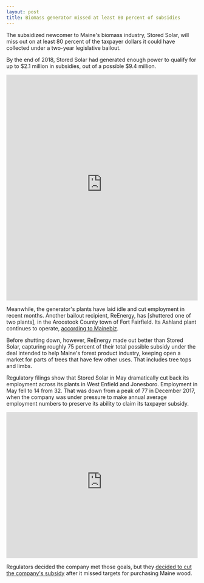 ```yaml
---
layout: post
title: Biomass generator missed at least 80 percent of subsidies
---
```

The subsidized newcomer to Maine's biomass industry, Stored Solar, will miss out on at least 80 percent of the taxpayer dollars it could have collected under a two-year legislative bailout.

By the end of 2018, Stored Solar had generated enough power to qualify for up to $2.1 million in subsidies, out of a possible $9.4 million.

<div><iframe style="border: none;" src="https://public.tableausoftware.com/views/biomassbailoutpayments/Projectionsvreality?:showVizHome=no&amp;:embed=true" width="100%" height="595px"></iframe></div>

Meanwhile, the generator's plants have laid idle and cut employment in recent months. Another bailout recipient, ReEnergy, has [shuttered one of two plants], in the Aroostook County town of Fort Fairfield. Its Ashland plant continues to operate, [according to Mainebiz](http://www.mainebiz.biz/article/20181115/NEWS01/181119971/reenergy-shuts-down-fort-fairfield-biomass-plant).

Before shutting down, however, ReEnergy made out better than Stored Solar, capturing roughly 75 percent of their total possible subsidy under the deal intended to help Maine's forest product industry, keeping open a market for parts of trees that have few other uses. That includes tree tops and limbs.

Regulatory filings show that Stored Solar in May dramatically cut back its employment across its plants in West Enfield and Jonesboro. Employment in May fell to 14 from 32. That was down from a peak of 77 in December 2017, when the company was under pressure to make annual average employment numbers to preserve its ability to claim its taxpayer subsidy.

<iframe style="border: none;" src="https://public.tableausoftware.com/views/biomassbailoutpayments/StoredSolarjobs?:showVizHome=no&amp;:embed=true" width="100%" height="385px"></iframe>

Regulators decided the company met those goals, but they [decided to cut the company's subsidy](https://bangordailynews.com/2018/04/06/business/maine-utility-regulators-ok-1-2-million-subsidy-for-biomass-plant/) after it missed targets for purchasing Maine wood.
